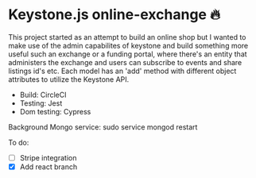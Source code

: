 # Keystone.js online-exchange 🔥

This project started as an attempt to build an online shop but I wanted to make use of the admin capabilites of keystone and build something more useful such an exchange or a funding portal, where there's an entity that administers the exchange and users can subscribe to events and share listings id's etc. Each model has an 'add' method with different object attributes to utilize the Keystone API.

* Build: CircleCI
* Testing: Jest
* Dom testing: Cypress


Background Mongo service: sudo service mongod restart

To do:

- [ ] Stripe integration
- [x] Add react branch